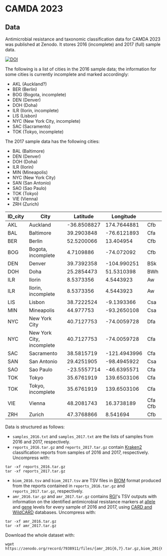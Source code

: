 # CAMDA 2023

## Data

Antimicrobial resistance and taxonomic classification data for CAMDA 2023 was
published at Zenodo. It stores 2016 (incomplete) and 2017
(full) sample data.

[![DOI](https://zenodo.org/badge/DOI/10.5281/zenodo.7938911.svg)](https://doi.org/10.5281/zenodo.7938911)

The following is a list of cities in the 2016 sample data; the information for
some cities is currently incomplete and marked accordingly:

- AKL (Auckland?)
- BER (Berlin)
- BOG (Bogota, incomplete)
- DEN (Denver)
- DOH (Doha)
- ILR (Ilorin, incomplete)
- LIS (Lisbon)
- NYC (New York City, incomplete)
- SAC (Sacramento)
- TOK (Tokyo, incomplete)

The 2017 sample data has the following cities:

- BAL (Baltimore)
- DEN (Denver)
- DOH (Doha)
- ILR (Ilorin)
- MIN (Mineapolis)
- NYC (New York City)
- SAN (San Antonio)
- SAO (Sao Paulo)
- TOK (Tokyo)
- VIE (Vienna)
- ZRH (Zurich)

|ID_city	|City	|Latitude	|Longitude|  |  
|---------|-----|---------|---------|--|  
|AKL	|Auckland	|-36.8508827	|174.7644881|  Cfb   |  
|BAL	|Baltimore	|39.2903848|	-76.6121893  |Cfa |    
|BER	|Berlin	|52.5200066	|13.404954  |Cfb  |  
|BOG	|Bogota, incomplete	|4.7109886|	-74.072092|Cfb |    
|DEN	|Denver	|39.7392358|	-104.990251| BSk   |  
|DOH	|Doha	|25.2854473	|51.5310398|BWh   |  
|ILR	|Ilorin	|8.5373356	|4.5443923|Aw |  
|ILR	|Ilorin, incomplete	|8.5373356|	4.5443923| Aw  |    
|LIS	|Lisbon	|38.7222524|	-9.1393366| Csa  |  
|MIN	|Mineapolis|	44.977753	|-93.2650108| Csa  |   
|NYC	|New York City|	40.7127753	|-74.0059728| Dfa |    
|NYC	|New York City, incomplete|	40.7127753|	-74.0059728| Cfa |    
|SAC	|Sacramento	|38.5815719|	-121.4943996| Cfa  |  
|SAN	|San Antonio	|29.4251905	|-98.4945922| Csa |  
|SAO	|Sao Paulo	|-23.5557714	|-46.6395571|  Cfa  |  
|TOK	|Tokyo	|35.6761919|	139.6503106| Cfa  |  
|TOK	|Tokyo, incomplete	|35.6761919|	139.6503106| Cfa |    
|VIE	|Vienna|	48.2081743	|16.3738189|Cfa Cfb   |  
|ZRH|	Zurich	|47.3768866	|8.541694| Cfb  |  
    
Data is structured as follows:

- `samples_2016.txt` and `samples_2017.txt` are the lists of samples from 2016 and
2017, respectively.
- `reports_2016.tar.gz` and `reports_2017.tar.gz` contain
[Kraken2](https://ccb.jhu.edu/software/kraken2/) classification reports from samples
of 2016 and 2017, respectively. Uncompress with:

```shell
tar -xf reports_2016.tar.gz
tar -xf reports_2017.tar.gz
```

- `biom_2016.tsv` and `biom_2017.tsv` are TSV files in [BIOM](https://biom-format.org/)
format produced from the reports contained in `reports_2016.tar.gz` and `reports_2017.tar.gz`,
respectively.
- `amr_2016.tar.gz` and `amr_2017.tar.gz` contains [RGI](https://github.com/arpcard/rgi)'s
TSV outputs with information on the identified antimicrobial resistance markers at
[allele](https://github.com/arpcard/rgi#rgi-bwt-read-mapping-results-at-allele-level)
and [gene](https://github.com/arpcard/rgi#rgi-bwt-read-mapping-results-at-gene-level)
levels for every sample of 2016 and 2017, using [CARD and WildCARD](https://card.mcmaster.ca/)
databases. Uncompress with:

```shell
tar -xf amr_2016.tar.gz
tar -xf amr_2017.tar.gz
```

Download the whole dataset with:

```shell
wget https://zenodo.org/record/7938911/files/{amr_201{6,7}.tar.gz,biom_201{6,7}.tsv,reports_201{6,7}.tar.gz,samples_201{6,7}.txt}
```
